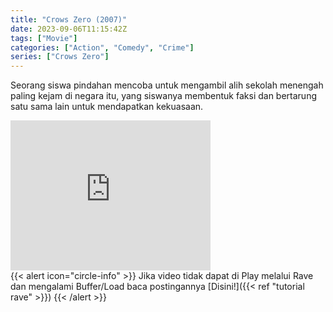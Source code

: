 ```yaml
---
title: "Crows Zero (2007)"
date: 2023-09-06T11:15:42Z
tags: ["Movie"]
categories: ["Action", "Comedy", "Crime"]
series: ["Crows Zero"]
---
```


Seorang siswa pindahan mencoba untuk mengambil alih sekolah menengah paling kejam di negara itu, yang siswanya membentuk faksi dan bertarung satu sama lain untuk mendapatkan kekuasaan.

<iframe class="rumble" width="320" height="240" src="https://rumble.com/embed/v3covck/?pub=2sdztg" frameborder="0" allowfullscreen></iframe>
<br>
{{< alert icon="circle-info" >}}
Jika video tidak dapat di Play melalui Rave dan mengalami Buffer/Load baca postingannya [Disini!]({{< ref "tutorial rave" >}})
{{< /alert >}}

